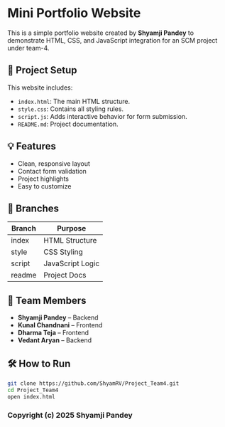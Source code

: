 # Mini Portfolio Website

This is a simple portfolio website created by **Shyamji Pandey** to demonstrate HTML, CSS, and JavaScript integration for an SCM project under team-4.

## 🔧 Project Setup

This website includes:

- `index.html`: The main HTML structure.
- `style.css`: Contains all styling rules.
- `script.js`: Adds interactive behavior for form submission.
- `README.md`: Project documentation.

## 💡 Features

- Clean, responsive layout
- Contact form validation
- Project highlights
- Easy to customize

## 📁 Branches

| Branch | Purpose         |
|--------|------------------|
| index  | HTML Structure   |
| style  | CSS Styling      |
| script | JavaScript Logic |
| readme | Project Docs     |

## 👥 Team Members

- **Shyamji Pandey** – Backend  
- **Kunal Chandnani** – Frontend  
- **Dharma Teja** – Frontend  
- **Vedant Aryan** – Backend 

## 🛠️ How to Run

```bash
git clone https://github.com/ShyamRV/Project_Team4.git
cd Project_Team4
open index.html
```
### Copyright (c) 2025 Shyamji Pandey
